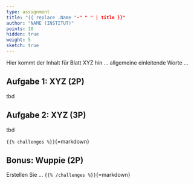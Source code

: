 ```yaml
---
type: assignment
title: "{{ replace .Name "-" " " | title }}"
author: "NAME (INSTITUT)"
points: 10
hidden: true
weight: 5
sketch: true
---
```



Hier kommt der Inhalt für Blatt XYZ hin ... allgemeine einleitende Worte ...

## Aufgabe 1: XYZ (2P)

tbd

## Aufgabe 2: XYZ (3P)

tbd



`{{% challenges %}}`{=markdown}
## Bonus: Wuppie (2P)
Erstellen Sie ...
`{{% /challenges %}}`{=markdown}
